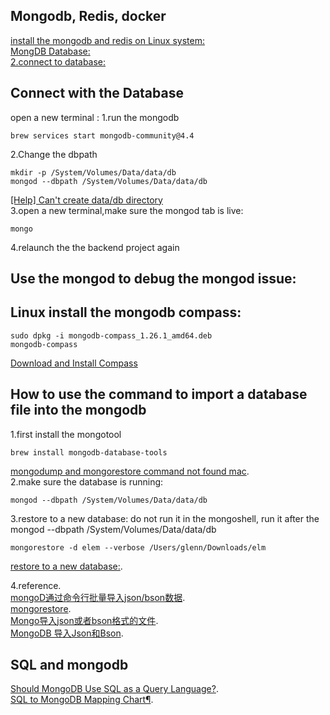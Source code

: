## Mongodb, Redis, docker
[install the mongodb and redis on Linux system:](https://github.com/GlennOu66304/Data-Sciences/blob/master/Python%20And%20Python%20Craw/Wechat%20minning/We%20chat%20article%20spider.md)   
[MongDB Database:](https://github.com/GlennOu66304/bucket-list-mevn)    
[2.connect to database:](https://github.com/GlennOu66304/Fullstack-Enterprise-MEVN-Mongo-Express-Vue-and-Node)  

## Connect with the Database

open a new terminal :
1.run the mongodb

```
brew services start mongodb-community@4.4
```

2.Change the dbpath

```
mkdir -p /System/Volumes/Data/data/db
mongod --dbpath /System/Volumes/Data/data/db
```

[[Help] Can't create data/db directory](https://www.reddit.com/r/mongodb/comments/d723b0/help_cant_create_datadb_directory/)  
3.open a new terminal,make sure the mongod tab is live:

```
mongo
```

4.relaunch the the backend project again

## Use the mongod to debug the mongod issue:

## Linux install the mongodb compass:
```
sudo dpkg -i mongodb-compass_1.26.1_amd64.deb
mongodb-compass
```
[Download and Install Compass](https://docs.mongodb.com/compass/master/install/)

## How to use the command to import a database file into the mongodb
1.first install the mongotool        
```
brew install mongodb-database-tools
```
[mongodump and mongorestore command not found mac](https://stackoverflow.com/questions/63255620/mongodump-and-mongorestore-command-not-found-mac).     
2.make sure the database is running:    
```
mongod --dbpath /System/Volumes/Data/data/db 
```
3.restore to a new database:
do not run it in the mongoshell, run it after the mongod --dbpath /System/Volumes/Data/data/db
```
mongorestore -d elem --verbose /Users/glenn/Downloads/elm
```
[restore to a new database:](https://stackoverflow.com/questions/18931668/how-to-restore-the-dump-into-your-running-mongodb).  

4.reference.   
[mongoD通过命令行批量导入json/bson数据](https://blog.csdn.net/c_zyer/article/details/76531859?utm_medium=distribute.pc_relevant.none-task-blog-2%7Edefault%7EBlogCommendFromMachineLearnPai2%7Edefault-7.control&depth_1-utm_source=distribute.pc_relevant.none-task-blog-2%7Edefault%7EBlogCommendFromMachineLearnPai2%7Edefault-7.control).   
[mongorestore](https://docs.mongodb.com/database-tools/mongorestore/).  
[Mongo导入json或者bson格式的文件](https://blog.csdn.net/weixin_44151887/article/details/106916153).  
[MongoDB 导入Json和Bson](https://blog.csdn.net/lwc5411117/article/details/79675326).   

## SQL and mongodb
[Should MongoDB Use SQL as a Query Language?](https://www.mongodb.com/blog/post/should-mongodb-use-sql-as-a-query-language).  
[SQL to MongoDB Mapping Chart¶](https://docs.mongodb.com/manual/reference/sql-comparison/).    
